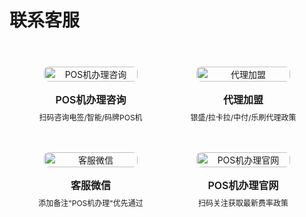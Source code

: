 # 联系客服
<div class="qrcode-container">
  <div class="qrcode-card">
    <img src="/images/qq.png" alt="POS机办理咨询" class="qrcode-image">
    <div class="qrcode-content">
      <h3>POS机办理咨询</h3>
      <p>扫码咨询电签/智能/码牌POS机</p>
    </div>
  </div>

  <div class="qrcode-card">
    <img src="/images/qqq.png" alt="代理加盟" class="qrcode-image">
    <div class="qrcode-content">
      <h3>代理加盟</h3>
      <p>银盛/拉卡拉/中付/乐刷代理政策</p>
    </div>
  </div>

  <div class="qrcode-card">
    <img src="/images/wx.png" alt="客服微信" class="qrcode-image">
    <div class="qrcode-content">
      <h3>客服微信</h3>
      <p>添加备注"POS机办理"优先通过</p>
    </div>
  </div>

  <div class="qrcode-card">
    <img src="/images/gzh.jpg" alt="POS机办理官网" class="qrcode-image">
    <div class="qrcode-content">
      <h3>POS机办理官网</h3>
      <p>扫码关注获取最新费率政策</p>
    </div>
  </div>
</div>

<style>
.qrcode-container {
  display: grid;
  grid-template-columns: repeat(auto-fit, minmax(250px, 1fr));
  gap: 24px;
  margin: 40px auto;
  max-width: 1400px;
  padding: 0 20px;
}

.qrcode-card {
  background: var(--vp-c-bg-soft);
  border-radius: 12px;
  padding: 24px;
  text-align: center;
  transition: all 0.3s ease;
  border: 1px solid var(--vp-c-divider);
  display: flex;
  flex-direction: column;
  align-items: center;
}

.qrcode-card:hover {
  transform: translateY(-5px);
  box-shadow: var(--vp-shadow-2);
  border-color: var(--vp-c-brand);
}

.qrcode-image {
  width: 100%;
  max-width: 200px;
  border-radius: 8px;
  margin-bottom: 16px;
}

.qrcode-content h3 {
  margin: 0;
  font-size: 18px;
  font-weight: 600;
  color: var(--vp-c-text-1);
}

.qrcode-content p {
  margin: 8px 0 0;
  font-size: 14px;
  color: var(--vp-c-text-2);
}

@media (max-width: 1024px) {
  .qrcode-container {
    grid-template-columns: repeat(2, 1fr);
    gap: 16px;
    padding: 0 16px;
  }

  .qrcode-card {
    padding: 16px;
  }

  .qrcode-image {
    max-width: 150px;
  }

  .qrcode-content h3 {
    font-size: 16px;
  }

  .qrcode-content p {
    font-size: 12px;
  }
}

@media (max-width: 768px) {
  .qrcode-container {
    gap: 12px;
    padding: 0 12px;
  }

  .qrcode-card {
    padding: 12px;
  }

  .qrcode-image {
    max-width: 120px;
  }
}
</style>